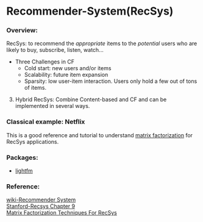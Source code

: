 # Recommender-System(RecSys)
### Overview:
RecSys: to recommend the *appropriate* items to the *potential* users who are likely to buy, subscribe, listen, watch...<br/>

   * Three Challenges in CF
       - Cold start: new users and/or items
       - Scalability: future item expansion
       - Sparsity: low user-item interaction. Users only hold a few out of tons of items.<br/>
3. Hybrid RecSys: Combine Content-based and CF and can be implemented in several ways.

### Classical example: Netflix 
This is a good reference and tutorial to understand [matrix factorization](https://endymecy.gitbooks.io/spark-ml-source-analysis/content/%E6%8E%A8%E8%8D%90/papers/Matrix%20Factorization%20Techniques%20for%20Recommender%20Systems.pdf) for RecSys applications. 

### Packages:
+ [lightfm](http://lyst.github.io/lightfm/docs/home.html)
### Reference:<br/>
[wiki-Recommender System](https://en.wikipedia.org/wiki/Recommender_system)<br/>
[Stanford-Recsys Chapter 9](http://infolab.stanford.edu/~ullman/mmds/ch9.pdf)<br/>
[Matrix Factorization Techniques For RecSys](https://endymecy.gitbooks.io/spark-ml-source-analysis/content/%E6%8E%A8%E8%8D%90/papers/Matrix%20Factorization%20Techniques%20for%20Recommender%20Systems.pdf)


